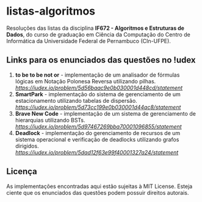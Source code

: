 # listas-algoritmos

Resoluções das listas da disciplina **IF672 - Algoritmos e Estruturas de Dados**, do curso de graduação em Ciência da Computação do Centro de Informática da Universidade Federal de Pernambuco (CIn-UFPE).

## Links para os enunciados das questões no !udex

1. **to be to be not or** - implementação de um analisador de fórmulas lógicas em Notação Polonesa Reversa utilizando pilhas. _https://iudex.io/problem/5d56baac9e0b030001d448cd/statement_
2. **SmartPark** - implementação do sistema de gerenciamento de um estacionamento utilizando tabelas de dispersão. _https://iudex.io/problem/5d73cc199e0b030001d44ac8/statement_
3. **Brave New Code** - implementação de um sistema de gerenciamento de hierarquias utilizando BSTs. _https://iudex.io/problem/5d97467269bba70001096855/statement_
4. **Deadlock** - implementação do gerenciamento de recursos de um sistema operacional e verificação de deadlocks utilizando grafos dirigidos. _https://iudex.io/problem/5dad12f63e99f40001327a24/statement_

## Licença

As implementações encontradas aqui estão sujeitas à MIT License. Esteja ciente que os enunciados das questões podem possuir direitos autorais.

